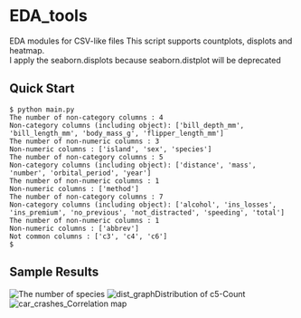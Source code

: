 # EDA_tools
EDA modules for CSV-like files
This script supports countplots, displots and heatmap.\
I apply the seaborn.displots because seaborn.distplot will be deprecated

## Quick Start
```console
$ python main.py
The number of non-category columns : 4
Non-category columns (including object): ['bill_depth_mm', 'bill_length_mm', 'body_mass_g', 'flipper_length_mm']
The number of non-numeric columns : 3
Non-numeric columns : ['island', 'sex', 'species']
The number of non-category columns : 5
Non-category columns (including object): ['distance', 'mass', 'number', 'orbital_period', 'year']
The number of non-numeric columns : 1
Non-numeric columns : ['method']
The number of non-category columns : 7
Non-category columns (including object): ['alcohol', 'ins_losses', 'ins_premium', 'no_previous', 'not_distracted', 'speeding', 'total']
The number of non-numeric columns : 1
Non-numeric columns : ['abbrev']
Not common columns : ['c3', 'c4', 'c6']
$
```

## Sample Results
![The number of species](https://user-images.githubusercontent.com/56813534/116774064-e17ed700-aa94-11eb-9b6c-f4c9212191c7.png)
![dist_graphDistribution of c5-Count](https://user-images.githubusercontent.com/56813534/116774070-ea6fa880-aa94-11eb-8fcd-58e2ee92f525.png)
![car_crashes_Correlation map](https://user-images.githubusercontent.com/56813534/116774076-f9565b00-aa94-11eb-9b21-45fc4d96d3f6.png)

